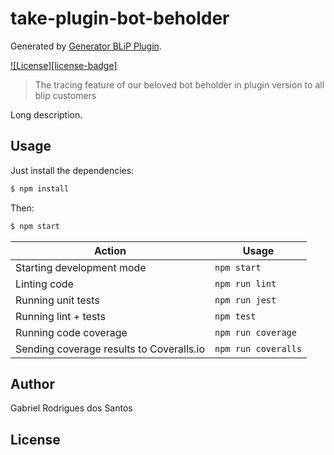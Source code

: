 # take-plugin-bot-beholder

Generated by [Generator BLiP Plugin](https://github.com/chr0m1ng/generator-blip-plugin).

[![License][license-badge]][license-url]

> The tracing feature of our beloved bot beholder in plugin version to all blip customers

Long description.

## Usage

Just install the dependencies:

```bash
$ npm install
```

Then:

```bash
$ npm start
```

| Action                                   | Usage               |
| ---------------------------------------- | ------------------- |
| Starting development mode                | `npm start`         |
| Linting code                             | `npm run lint`      |
| Running unit tests                       | `npm run jest`      |
| Running lint + tests                     | `npm test`          |
| Running code coverage                    | `npm run coverage`  |
| Sending coverage results to Coveralls.io | `npm run coveralls` |

## Author

Gabriel Rodrigues dos Santos

## License

[license-url]: https://opensource.org/licenses/MIT
